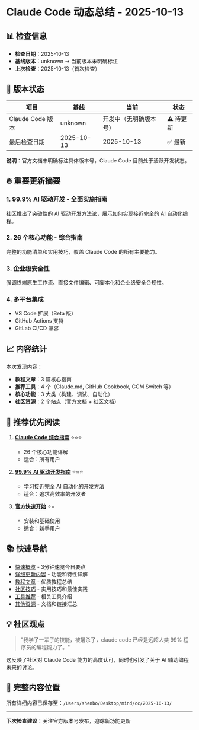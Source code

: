 # Claude Code 动态总结 - 2025-10-13

## 📊 检查信息

- **检查日期**：2025-10-13
- **基线版本**：unknown → 当前版本未明确标注
- **上次检查**：2025-10-13（首次检查）

## 🎯 版本状态

| 项目 | 基线 | 当前 | 状态 |
|------|------|------|------|
| Claude Code 版本 | unknown | 开发中（无明确版本号） | ⚠️ 待更新 |
| 最后检查日期 | 2025-10-13 | 2025-10-13 | ✅ 最新 |

**说明**：官方文档未明确标注具体版本号，Claude Code 目前处于活跃开发状态。

## 🔥 重要更新摘要

### 1. **99.9% AI 驱动开发** - 全面实施指南
社区推出了突破性的 AI 驱动开发方法论，展示如何实现接近完全的 AI 自动化编程。

### 2. **26 个核心功能** - 综合指南
完整的功能清单和实用技巧，覆盖 Claude Code 的所有主要能力。

### 3. **企业级安全性**
强调终端原生工作流、直接文件编辑、可脚本化和企业级安全合规性。

### 4. **多平台集成**
- VS Code 扩展（Beta 版）
- GitHub Actions 支持
- GitLab CI/CD 兼容

## 📈 内容统计

本次发现内容：
- **教程文章**：3 篇核心指南
- **推荐工具**：4 个（Claude.md, GitHub Cookbook, CCM Switch 等）
- **核心功能**：3 大类（构建、调试、自动化）
- **社区资源**：2 个站点（官方文档 + 社区文档）

## 🌟 推荐优先阅读

1. **[Claude Code 综合指南](https://cc.deeptoai.com/docs/en/best-practices/claude-code-comprehensive-guide)** ⭐⭐⭐
   - 26 个核心功能详解
   - 适合：所有用户

2. **[99.9% AI 驱动开发指南](https://cc.deeptoai.com/docs/en/best-practices/99-percent-ai-development-comprehensive-guide)** ⭐⭐⭐
   - 学习接近完全 AI 自动化的开发方法
   - 适合：追求高效率的开发者

3. **[官方快速开始](https://docs.claude.com/en/docs/claude-code/quickstart)** ⭐⭐
   - 安装和基础使用
   - 适合：新手用户

## 📚 快速导航

- [快速概览](./QUICK_VIEW.md) - 3分钟速览今日要点
- [详细更新内容](./updates.md) - 功能和特性详解
- [教程文章](./tutorials/) - 优质教程总结
- [社区技巧](./tips/) - 实用技巧和最佳实践
- [工具推荐](./tools/) - 相关工具介绍
- [其他资源](./resources.md) - 文档和链接汇总

## 💡 社区观点

> "我学了一辈子的技能，被屠杀了，claude code 已经是远超人类 99% 程序员的编程能力了。"

这反映了社区对 Claude Code 能力的高度认可，同时也引发了关于 AI 辅助编程未来的讨论。

## 📍 完整内容位置

所有详细内容已保存至：`/Users/shenbo/Desktop/mind/cc/2025-10-13/`

---

**下次检查建议**：关注官方版本号发布，追踪新功能更新
